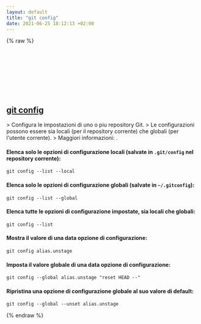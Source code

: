 ```yaml
---
layout: default
title: "git config"
date: 2021-06-25 18:12:13 +02:00
---
```

{% raw %}
<h2 id="git-config">
  <a href="/it/common/git-config.html">git config</a> <a href="#git-config"><svg class="icon">
    <use href="/assets/images/unicode_sprite.svg#link" />
  </svg></a>
</h2>
> Configura le impostazioni di uno o piu repository Git.
> Le configurazioni possono essere sia locali (per il repository corrente) che globali (per l'utente corrente).
> Maggiori informazioni: <https://git-scm.com/docs/git-config>.

#### Elenca solo le opzioni di configurazione locali (salvate in `.git/config` nel repository corrente):
```shell
git config --list --local
```
#### Elenca solo le opzioni di configurazione globali (salvate in `~/.gitconfig`):
```shell
git config --list --global
```
#### Elenca tutte le opzioni di configurazione impostate, sia locali che globali:
```shell
git config --list
```
#### Mostra il valore di una data opzione di configurazione:
```shell
git config alias.unstage
```
#### Imposta il valore globale di una data opzione di configurazione:
```shell
git config --global alias.unstage "reset HEAD --"
```
#### Ripristina una opzione di configurazione globale al suo valore di default:
```shell
git config --global --unset alias.unstage
```
{% endraw %}